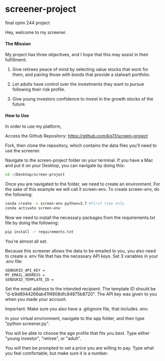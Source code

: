 # screener-project
final opim 244 project

Hey, welcome to my screener.

#### The Mission
My project has three objectives, and I hope that this may assist in their fulfillment:

1) Give retirees peace of mind by selecting value stocks that work for them, and pairing those with bonds that provide a stalwart portfolio.

2) Let adults have control over the investments they want to pursue following their risk profile. 

3) Give young investors confidence to invest in the growth stocks of the future. 


#### How to Use

In order to use my platform, 

Access the Github Repository: https://github.com/kis11/screen-project

Fork, then clone the repository, which contains the data files you'll need to use the screener.

Navigate to the screen-project folder on your terminal. If you have a Mac and put it on your Desktop, you can navigate by doing this:

```sh
cd ~/Desktop/screen-project
```

Once you are navigated to the folder, we need to create an environment. For the sake of this example we will call it screen-env. To create screen-env, do the following: 

```sh
conda create -n screen-env python=3.7 #first time only
conda activate screen-env
```

Now we need to install the necessary packages from the requirements.txt file by doing the following:

```sh
pip install -r requirements.txt
```

You're almost all set. 

Because this screener allows the data to be emailed to you, you also need to create a .env file that has the necessary API keys. Set 3 variables in your .env file:

```sh
SENDGRID_API_KEY =
MY_EMAIL_ADDRESS =
SENDGRID_TEMPLATE_ID =
```

Set the email address to the intended recipient. The template ID should be "d-b9d8944266ab41f4908dfc84875b8720". The API key was given to you when you made your account. 

Important: Make sure you also have a .gitignore file, that includes .env.

In your virtual environment, navigate to the app folder, and then type "python screener.py". 

You will be able to choose the age profile that fits you best. Type either "young investor", "retiree", or "adult". 

You will then be prompted to set a price you are willing to pay. Type what you feel comfortable, but make sure it is a number. 